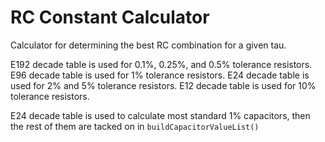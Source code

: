 # RC Constant Calculator

Calculator for determining the best RC combination for a given tau.

E192 decade table is used for 0.1%, 0.25%, and 0.5% tolerance resistors.
E96 decade table is used for 1% tolerance resistors.
E24 decade table is used for 2% and 5% tolerance resistors.
E12 decade table is used for 10% tolerance resistors.

E24 decade table is used to calculate most standard 1% capacitors, then the rest of them are tacked on in `buildCapacitorValueList()`
